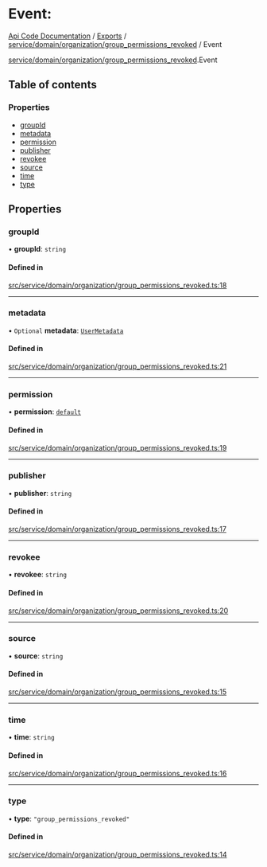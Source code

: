 # Event: 
 
[Api Code Documentation](../README.md) / [Exports](../modules.md) / [service/domain/organization/group\_permissions\_revoked](../modules/service_domain_organization_group_permissions_revoked.md) / Event

[service/domain/organization/group\_permissions\_revoked](../modules/service_domain_organization_group_permissions_revoked.md).Event

## Table of contents

### Properties

- [groupId](service_domain_organization_group_permissions_revoked.Event.md#groupid)
- [metadata](service_domain_organization_group_permissions_revoked.Event.md#metadata)
- [permission](service_domain_organization_group_permissions_revoked.Event.md#permission)
- [publisher](service_domain_organization_group_permissions_revoked.Event.md#publisher)
- [revokee](service_domain_organization_group_permissions_revoked.Event.md#revokee)
- [source](service_domain_organization_group_permissions_revoked.Event.md#source)
- [time](service_domain_organization_group_permissions_revoked.Event.md#time)
- [type](service_domain_organization_group_permissions_revoked.Event.md#type)

## Properties

### groupId

• **groupId**: `string`

#### Defined in

[src/service/domain/organization/group_permissions_revoked.ts:18](https://github.com/openkfw/TruBudget/blob/40b449a/api/src/service/domain/organization/group_permissions_revoked.ts#L18)

___

### metadata

• `Optional` **metadata**: [`UserMetadata`](../modules/service_domain_metadata.md#usermetadata)

#### Defined in

[src/service/domain/organization/group_permissions_revoked.ts:21](https://github.com/openkfw/TruBudget/blob/40b449a/api/src/service/domain/organization/group_permissions_revoked.ts#L21)

___

### permission

• **permission**: [`default`](../modules/authz_intents.md#default)

#### Defined in

[src/service/domain/organization/group_permissions_revoked.ts:19](https://github.com/openkfw/TruBudget/blob/40b449a/api/src/service/domain/organization/group_permissions_revoked.ts#L19)

___

### publisher

• **publisher**: `string`

#### Defined in

[src/service/domain/organization/group_permissions_revoked.ts:17](https://github.com/openkfw/TruBudget/blob/40b449a/api/src/service/domain/organization/group_permissions_revoked.ts#L17)

___

### revokee

• **revokee**: `string`

#### Defined in

[src/service/domain/organization/group_permissions_revoked.ts:20](https://github.com/openkfw/TruBudget/blob/40b449a/api/src/service/domain/organization/group_permissions_revoked.ts#L20)

___

### source

• **source**: `string`

#### Defined in

[src/service/domain/organization/group_permissions_revoked.ts:15](https://github.com/openkfw/TruBudget/blob/40b449a/api/src/service/domain/organization/group_permissions_revoked.ts#L15)

___

### time

• **time**: `string`

#### Defined in

[src/service/domain/organization/group_permissions_revoked.ts:16](https://github.com/openkfw/TruBudget/blob/40b449a/api/src/service/domain/organization/group_permissions_revoked.ts#L16)

___

### type

• **type**: ``"group_permissions_revoked"``

#### Defined in

[src/service/domain/organization/group_permissions_revoked.ts:14](https://github.com/openkfw/TruBudget/blob/40b449a/api/src/service/domain/organization/group_permissions_revoked.ts#L14)
